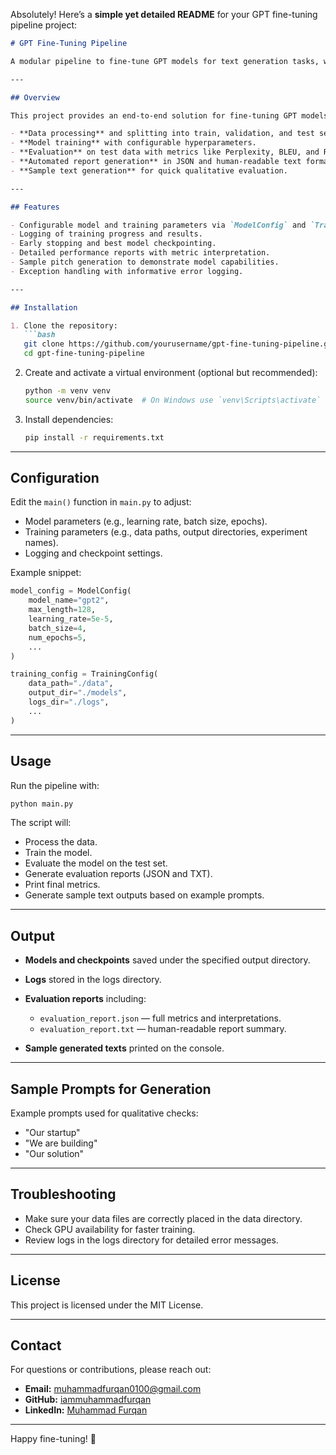 Absolutely! Here’s a **simple yet detailed README** for your GPT fine-tuning pipeline project:

````markdown
# GPT Fine-Tuning Pipeline

A modular pipeline to fine-tune GPT models for text generation tasks, with full training, evaluation, and reporting support.

---

## Overview

This project provides an end-to-end solution for fine-tuning GPT models (e.g., GPT-2) on custom datasets. It includes:

- **Data processing** and splitting into train, validation, and test sets.
- **Model training** with configurable hyperparameters.
- **Evaluation** on test data with metrics like Perplexity, BLEU, and ROUGE.
- **Automated report generation** in JSON and human-readable text formats.
- **Sample text generation** for quick qualitative evaluation.

---

## Features

- Configurable model and training parameters via `ModelConfig` and `TrainingConfig`.
- Logging of training progress and results.
- Early stopping and best model checkpointing.
- Detailed performance reports with metric interpretation.
- Sample pitch generation to demonstrate model capabilities.
- Exception handling with informative error logging.

---

## Installation

1. Clone the repository:
   ```bash
   git clone https://github.com/yourusername/gpt-fine-tuning-pipeline.git
   cd gpt-fine-tuning-pipeline
````

2. Create and activate a virtual environment (optional but recommended):

   ```bash
   python -m venv venv
   source venv/bin/activate  # On Windows use `venv\Scripts\activate`
   ```

3. Install dependencies:

   ```bash
   pip install -r requirements.txt
   ```

---

## Configuration

Edit the `main()` function in `main.py` to adjust:

* Model parameters (e.g., learning rate, batch size, epochs).
* Training parameters (e.g., data paths, output directories, experiment names).
* Logging and checkpoint settings.

Example snippet:

```python
model_config = ModelConfig(
    model_name="gpt2",
    max_length=128,
    learning_rate=5e-5,
    batch_size=4,
    num_epochs=5,
    ...
)

training_config = TrainingConfig(
    data_path="./data",
    output_dir="./models",
    logs_dir="./logs",
    ...
)
```

---

## Usage

Run the pipeline with:

```bash
python main.py
```

The script will:

* Process the data.
* Train the model.
* Evaluate the model on the test set.
* Generate evaluation reports (JSON and TXT).
* Print final metrics.
* Generate sample text outputs based on example prompts.

---

## Output

* **Models and checkpoints** saved under the specified output directory.
* **Logs** stored in the logs directory.
* **Evaluation reports** including:

  * `evaluation_report.json` — full metrics and interpretations.
  * `evaluation_report.txt` — human-readable report summary.
* **Sample generated texts** printed on the console.

---

## Sample Prompts for Generation

Example prompts used for qualitative checks:

* "Our startup"
* "We are building"
* "Our solution"

---

## Troubleshooting

* Make sure your data files are correctly placed in the data directory.
* Check GPU availability for faster training.
* Review logs in the logs directory for detailed error messages.

---

## License

This project is licensed under the MIT License.

---

## Contact

For questions or contributions, please reach out:

* **Email:** [muhammadfurqan0100@gmail.com](mailto:muhammadfurqan0100@gmail.com)
* **GitHub:** [iammuhammadfurqan](https://github.com/iammuhammadfurqan)
* **LinkedIn:** [Muhammad Furqan](https://www.linkedin.com/in/immuhammadfurqan/)

---

Happy fine-tuning! 🚀

```
